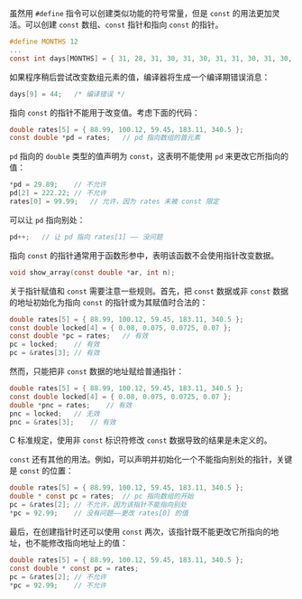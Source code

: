 虽然用 `#define` 指令可以创建类似功能的符号常量，但是 `const` 的用法更加灵活。可以创建 `const` 数组、`const` 指针和指向 `const` 的指针。

```c
#define MONTHS 12
...
const int days[MONTHS] = { 31, 28, 31, 30, 31, 30, 31, 31, 30, 31, 30, 31 };
```

如果程序稍后尝试改变数组元素的值，编译器将生成一个编译期错误消息：

```c
days[9] = 44;	/* 编译错误 */
```

指向 `const` 的指针不能用于改变值。考虑下面的代码：

```c
double rates[5] = { 88.99, 100.12, 59.45, 183.11, 340.5 };
const double *pd = rates;	// pd 指向数组的首元素
```

`pd` 指向的 `double` 类型的值声明为 `const`，这表明不能使用 `pd` 来更改它所指向的值：

```c
*pd = 29.89;	// 不允许
pd[2] = 222.22;	// 不允许
rates[0] = 99.99;	// 允许，因为 rates 未被 const 限定
```

可以让 `pd` 指向别处：

```c
pd++;	// 让 pd 指向 rates[1] —— 没问题
```

指向 `const` 的指针通常用于函数形参中，表明该函数不会使用指针改变数据。

```c
void show_array(const double *ar, int n);
```

关于指针赋值和  `const` 需要注意一些规则。首先，把 `const` 数据或非 `const` 数据的地址初始化为指向 `const` 的指针或为其赋值时合法的：

```c
double rates[5] = { 88.99, 100.12, 59.45, 183.11, 340.5 };
const double locked[4] = { 0.08, 0.075, 0.0725, 0.07 };
const double *pc = rates;	// 有效
pc = locked;	// 有效
pc = &rates[3];	// 有效
```

然而，只能把非 `const` 数据的地址赋给普通指针：

```c
double rates[5] = { 88.99, 100.12, 59.45, 183.11, 340.5 };
const double locked[4] = { 0.08, 0.075, 0.0725, 0.07 };
double *pnc = rates;	// 有效
pnc = locked;	// 无效
pnc = &rates[3];	// 有效
```

C 标准规定，使用非 `const` 标识符修改 `const` 数据导致的结果是未定义的。

`const` 还有其他的用法。例如，可以声明并初始化一个不能指向别处的指针，关键是 `const` 的位置：

```c
double rates[5] = { 88.99, 100.12, 59.45, 183.11, 340.5 };
double * const pc = rates;	// pc 指向数组的开始
pc = &rates[2];	// 不允许，因为该指针不能指向别处
*pc = 92.99;	// 没有问题——更改 rates[0] 的值
```

最后，在创建指针时还可以使用 `const` 两次，该指针既不能更改它所指向的地址，也不能修改指向地址上的值：

```c
double rates[5] = { 88.99, 100.12, 59.45, 183.11, 340.5 };
const double * const pc = rates;
pc = &rates[2];	// 不允许
*pc = 92.99;	// 不允许
```

